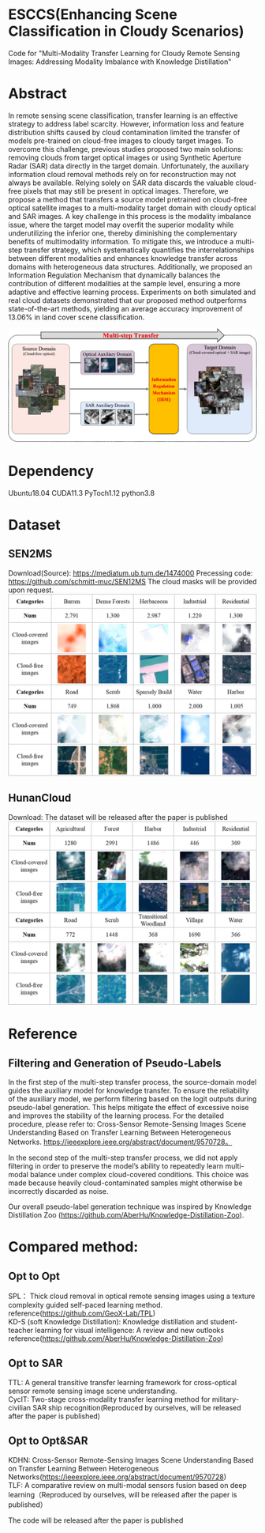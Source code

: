 # ESCCS(Enhancing Scene Classification in Cloudy Scenarios)

Code for "Multi-Modality Transfer Learning for Cloudy Remote Sensing Images: Addressing Modality Imbalance with Knowledge Distillation"

# Abstract
In remote sensing scene classification, transfer learning is an effective strategy to address label scarcity. However, information loss and feature distribution shifts caused by cloud contamination limited the transfer of models pre-trained on cloud-free images to cloudy target images. To overcome this challenge, previous studies proposed two main solutions: removing clouds from target optical images or using Synthetic Aperture Radar (SAR) data directly in the target domain. Unfortunately, the auxiliary information cloud removal methods rely on for reconstruction may not always be available. Relying solely on SAR data discards the valuable cloud-free pixels that may still be present in optical images. Therefore, we propose a method that transfers a source model pretrained on cloud-free optical satellite images to a multi-modality target domain with cloudy optical and SAR images. A key challenge in this process is the modality imbalance issue, where the target model may overfit the superior modality while underutilizing the inferior one, thereby diminishing the complementary benefits of multimodality information. To mitigate this, we introduce a multi-step transfer strategy, which systematically quantifies the interrelationships between different modalities and enhances knowledge transfer across domains with heterogeneous data structures. Additionally, we proposed an Information Regulation Mechanism that dynamically balances the contribution of different modalities at the sample level, ensuring a more adaptive and effective learning process. Experiments on both simulated and real cloud datasets demonstrated that our proposed method outperforms state-of-the-art methods, yielding an average accuracy improvement of 13.06% in land cover scene classification.

![The framework of proposed method](images/Fig.2.jpg)

# Dependency

Ubuntu18.04
CUDA11.3
PyToch1.12
python3.8

# Dataset

## SEN2MS 
Download(Source): https://mediatum.ub.tum.de/1474000
Precessing code: https://github.com/schmitt-muc/SEN12MS
The cloud masks will be provided upon request. 
![Example of each category in SEN12MS Cloud dataset](images/Fig.5.jpg)

## HunanCloud
Download: The dataset will be released after the paper is published
![Example of each category in Hunan Cloud dataset](images/Fig.6.jpg)
# Reference

## Filtering and Generation of Pseudo-Labels
In the first step of the multi-step transfer process, the source-domain model guides the auxiliary model for knowledge transfer. To ensure the reliability of the auxiliary model, we perform filtering based on the logit outputs during pseudo-label generation. This helps mitigate the effect of excessive noise and improves the stability of the learning process. For the detailed procedure, please refer to: Cross-Sensor Remote-Sensing Images Scene Understanding Based on Transfer Learning Between Heterogeneous Networks. https://ieeexplore.ieee.org/abstract/document/9570728。


In the second step of the multi-step transfer process, we did not apply filtering in order to preserve the model’s ability to repeatedly learn multi-modal balance under complex cloud-covered conditions. This choice was made because heavily cloud-contaminated samples might otherwise be incorrectly discarded as noise.

Our overall pseudo-label generation technique was inspired by Knowledge Distillation Zoo (https://github.com/AberHu/Knowledge-Distillation-Zoo).


# Compared method:

## Opt to Opt

SPL： Thick cloud removal in optical remote sensing images using a texture complexity guided self-paced learning method. reference(https://github.com/GeoX-Lab/TPL)  
KD-S (soft Knowledge Distillation): Knowledge distillation and student-teacher learning for visual intelligence: A review and new outlooks reference(https://github.com/AberHu/Knowledge-Distillation-Zoo)

## Opt to SAR
TTL: A general transitive transfer learning framework for cross-optical sensor remote sensing image scene understanding.  
CycIT: Two-stage cross-modality transfer learning method for military-civilian SAR ship recognition(Reproduced by ourselves, will be released after the paper is published)  

## Opt to Opt&SAR
KDHN: Cross-Sensor Remote-Sensing Images Scene Understanding Based on Transfer Learning Between Heterogeneous Networks(https://ieeexplore.ieee.org/abstract/document/9570728)  
TLF: A comparative review on multi-modal sensors fusion based on deep learning（Reproduced by ourselves, will be released after the paper is published）  


The code will be released after the paper is published  
